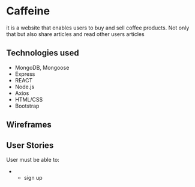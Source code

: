# Caffeine
it is a website that enables users to buy and sell coffee products. Not only that but also share articles and read other users articles 

## Technologies used
* MongoDB, Mongoose
* Express
* REACT
* Node.js
* Axios
* HTML/CSS
* Bootstrap 

## Wireframes

## User Stories
User must be able to:
* * sign up